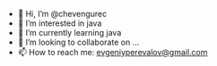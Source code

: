 - 👋 Hi, I’m @chevengurec
- 👀 I’m interested in java
- 🌱 I’m currently learning java
- 💞️ I’m looking to collaborate on ...
- 📫 How to reach me: evgeniyperevalov@gmail.com

<!---
chevengurec/chevengurec is a ✨ special ✨ repository because its `README.md` (this file) appears on your GitHub profile.
You can click the Preview link to take a look at your changes.
--->
